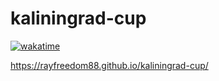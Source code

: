 # kaliningrad-cup

[![wakatime](https://wakatime.com/badge/user/82bb6601-0877-491b-9405-0e71e6d0bfdd/project/c5a5d299-55d5-4dd2-8c54-6d6eca738655.svg)](https://wakatime.com/badge/user/82bb6601-0877-491b-9405-0e71e6d0bfdd/project/c5a5d299-55d5-4dd2-8c54-6d6eca738655)

<a href="https://rayfreedom88.github.io/kaliningrad-cup/" rel="nofollow">https://rayfreedom88.github.io/kaliningrad-cup/</a>
